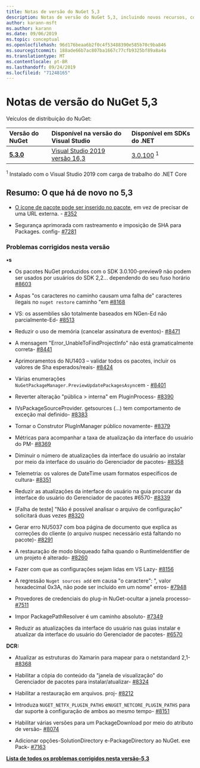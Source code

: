 ```yaml
---
title: Notas de versão do NuGet 5,3
description: Notas de versão do NuGet 5,3, incluindo novos recursos, correções de bugs e DCRs.
author: karann-msft
ms.author: karann
ms.date: 09/06/2019
ms.topic: conceptual
ms.openlocfilehash: 96d176beaa6b2f0c4f53488390e585b70c9ba846
ms.sourcegitcommit: 188ade66b7ac807ba1667c77cfb9325bf89a8a4a
ms.translationtype: MT
ms.contentlocale: pt-BR
ms.lasthandoff: 09/24/2019
ms.locfileid: "71248165"
---
```

# <a name="nuget-53-release-notes"></a>Notas de versão do NuGet 5,3

Veículos de distribuição do NuGet:

| Versão do NuGet | Disponível na versão do Visual Studio| Disponível em SDKs do .NET|
|:---|:---|:---|
| [**5.3.0**](https://nuget.org/downloads) | [Visual Studio 2019 versão 16,3](https://visualstudio.microsoft.com/downloads/) | [3.0.100](https://dotnet.microsoft.com/download/dotnet-core/3.0) <sup>1</sup> |

<sup>1</sup> Instalado com o Visual Studio 2019 com carga de trabalho do .NET Core

## <a name="summary-whats-new-in-53"></a>Resumo: O que há de novo no 5,3

* [O ícone de pacote pode ser inserido no pacote](../reference/msbuild-targets.md#packing-an-icon-image-file), em vez de precisar de uma URL externa. - [#352](https://github.com/NuGet/Home/issues/352)

* Segurança aprimorada com rastreamento e imposição de SHA para Packages. config- [#7281](https://github.com/NuGet/Home/issues/7281)

### <a name="issues-fixed-in-this-release"></a>Problemas corrigidos nesta versão

**•s**

* Os pacotes NuGet produzidos com o SDK 3.0.100-preview9 não podem ser usados por usuários do SDK 2,2... dependendo do seu fuso horário [#8603](https://github.com/NuGet/Home/issues/8603)

* Aspas "os caracteres no caminho causam uma falha de" caracteres ilegais no `nuget restore` caminho "em [#8168](https://github.com/NuGet/Home/issues/8168)

* VS: os assemblies são totalmente baseados em NGen-Ed não parcialmente-Ed- [#8513](https://github.com/NuGet/Home/issues/8513)

* Reduzir o uso de memória (cancelar assinatura de eventos)- [#8471](https://github.com/NuGet/Home/issues/8471)

* A mensagem "Error_UnableToFindProjectInfo" não está gramaticalmente correta- [#8441](https://github.com/NuGet/Home/issues/8441)

* Aprimoramentos do NU1403 – validar todos os pacotes, incluir os valores de Sha esperados/reais- [#8424](https://github.com/NuGet/Home/issues/8424)

* Várias enumerações `NuGetPackageManager.PreviewUpdatePackagesAsync`em  -  [#8401](https://github.com/NuGet/Home/issues/8401)

* Reverter alteração "pública > interna" em PluginProcess- [#8390](https://github.com/NuGet/Home/issues/8390)

* IVsPackageSourceProvider. getsources (...) tem comportamento de exceção mal definido- [#8383](https://github.com/NuGet/Home/issues/8383)

* Tornar o Construtor PlugInManager público novamente- [#8379](https://github.com/NuGet/Home/issues/8379)

* Métricas para acompanhar a taxa de atualização da interface do usuário do PM- [#8369](https://github.com/NuGet/Home/issues/8369)

* Diminuir o número de atualizações da interface do usuário ao instalar por meio da interface do usuário do Gerenciador de pacotes- [#8358](https://github.com/NuGet/Home/issues/8358)

* Telemetria: os valores de DateTime usam formatos específicos de cultura- [#8351](https://github.com/NuGet/Home/issues/8351)

* Reduzir as atualizações da interface do usuário na guia procurar da interface do usuário do Gerenciador de pacotes #6570- [#8339](https://github.com/NuGet/Home/issues/8339)

* [Falha de teste] "Não é possível analisar o arquivo de configuração" solicitará duas vezes [#8320](https://github.com/NuGet/Home/issues/8320)

* Gerar erro NU5037 com boa página de documento que explica as correções do cliente (o arquivo nuspec necessário está faltando no pacote)- [#8291](https://github.com/NuGet/Home/issues/8291)

* A restauração de modo bloqueado falha quando o RuntimeIdentifier de um projeto é alterado- [#8260](https://github.com/NuGet/Home/issues/8260)

* Fazer com que as configurações sejam lidas em VS Lazy- [#8156](https://github.com/NuGet/Home/issues/8156)

* A regressão `Nuget sources add` em causa "o caractere": ", valor hexadecimal 0x3A, não pode ser incluído em um nome" erros- [#7948](https://github.com/NuGet/Home/issues/7948)

* Provedores de credenciais do plug-in NuGet-ocultar a janela processo- [#7511](https://github.com/NuGet/Home/issues/7511)

* Impor PackagePathResolver é um caminho absoluto- [#7349](https://github.com/NuGet/Home/issues/7349)

* Reduzir as atualizações da interface do usuário nas guias instalar e atualizar da interface do usuário do Gerenciador de pacotes- [#6570](https://github.com/NuGet/Home/issues/6570)

**DCR:**

* Atualizar as estruturas do Xamarin para mapear para o netstandard 2,1- [#8368](https://github.com/NuGet/Home/issues/8368)

* Habilitar a cópia do conteúdo da "janela de visualização" do Gerenciador de pacotes para instalar/atualizar- [#8324](https://github.com/NuGet/Home/issues/8324)

* Habilitar a restauração em arquivos. proj- [#8212](https://github.com/NuGet/Home/issues/8212)

* Introduza `NUGET_NETFX_PLUGIN_PATHS` e`NUGET_NETCORE_PLUGIN_PATHS` para dar suporte à configuração de ambos ao mesmo tempo- [#8151](https://github.com/NuGet/Home/issues/8151)

* Habilitar várias versões para um PackageDownload por meio do atributo de versão- [#8074](https://github.com/NuGet/Home/issues/8074)

* Adicionar opções-SolutionDirectory e-PackageDirectory ao NuGet. exe Pack- [#7163](https://github.com/NuGet/Home/issues/7163)

**[Lista de todos os problemas corrigidos nesta versão-5,3](https://github.com/nuget/home/issues?q=is%3Aissue+is%3Aclosed+milestone%3A%225.3")**
